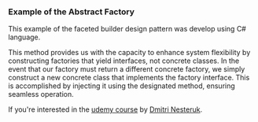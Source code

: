 ### Example of the Abstract Factory

This example of the faceted builder design pattern was develop using C# language.

This method provides us with the capacity to enhance system flexibility by constructing factories that yield interfaces, not concrete classes. In the event that our factory must return a different concrete factory, we simply construct a new concrete class that implements the factory interface. This is accomplished by injecting it using the designated method, ensuring seamless operation.

If you're interested in the [udemy course](https://www.udemy.com/course/design-patterns-csharp-dotnet) by [Dmitri Nesteruk](https://www.udemy.com/user/dmitrinesteruk/).
